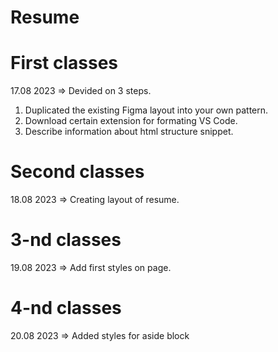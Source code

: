 # Resume

# First classes

17.08 2023 => Devided on 3 steps.

1. Duplicated the existing Figma layout into your own pattern.
2. Download certain extension for formating VS Code.
3. Describe information about html structure snippet.

# Second classes

18.08 2023 => Creating layout of resume.

# 3-nd classes

19.08 2023 => Add first styles on page.

# 4-nd classes

20.08 2023 => Added styles for aside block